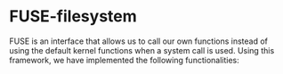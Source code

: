 # FUSE-filesystem
FUSE is an interface that allows us to call our own functions instead of using the default kernel functions when a system call is used. Using this framework, we have implemented the following functionalities: 
